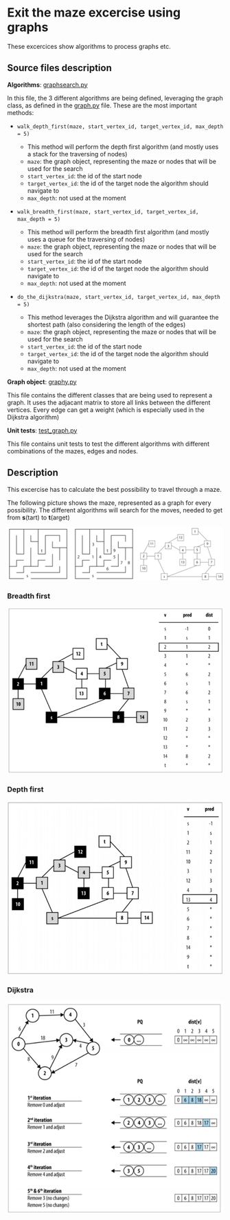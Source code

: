 # Exit the maze excercise using graphs

These excercices show algorithms to process graphs etc.

## Source files description

__Algorithms__: [graphsearch.py](../src/04-graph-algorithms/graphsearch.py)

In this file, the 3 different algorithms are being defined, leveraging the graph class, as defined in the [graph.py](../src/04-graph-algorithms/graph.py) file.
These are the most important methods:

- `walk_depth_first(maze, start_vertex_id, target_vertex_id, max_depth = 5)`
  - This method will perform the depth first algorithm (and mostly uses a stack for the traversing of nodes)
  - `maze`: the graph object, representing the maze or nodes that will be used for the search
  - `start_vertex_id`: the id of the start node
  - `target_vertex_id`: the id of the target node the algorithm should navigate to
  - `max_depth`: not used at the moment

- `walk_breadth_first(maze, start_vertex_id, target_vertex_id, max_depth = 5)`
  - This method will perform the breadth first algorithm (and mostly uses a queue for the traversing of nodes)
  - `maze`: the graph object, representing the maze or nodes that will be used for the search
  - `start_vertex_id`: the id of the start node
  - `target_vertex_id`: the id of the target node the algorithm should navigate to
  - `max_depth`: not used at the moment

- `do_the_dijkstra(maze, start_vertex_id, target_vertex_id, max_depth = 5)`
  - This method leverages the Dijkstra algorithm and will guarantee the shortest path (also considering the length of the edges)
  - `maze`: the graph object, representing the maze or nodes that will be used for the search
  - `start_vertex_id`: the id of the start node
  - `target_vertex_id`: the id of the target node the algorithm should navigate to
  - `max_depth`: not used at the moment

__Graph object__: [graphy.py](../src/04-graph-algorithms/graph.py)

This file contains the different classes that are being used to represent a graph.  It uses the adjacant matrix to store all links between the different vertices.  Every edge can get a weight (which is especially used in the Dijkstra algorithm)

__Unit tests__: [test_graph.py](../src/04-graph-algorithms/test_graph.py)

This file contains unit tests to test the different algorithms with different combinations of the mazes, edges and nodes.

## Description

This excercise has to calculate the best possibility to travel through a maze.

The following picture shows the maze, represented as a graph for every possibility.  The different algorithms will search for the moves, needed to get from **s**(tart) to **t**(arget)

![Maze to graph](./imgs/maze-to-graph.png "Maze to graph")

### Breadth first

![Breadth first](./imgs/maze-breadth-first.png "Breath first")

### Depth first

![Depth first](./imgs/maze-depth-first.png "Depth first")

### Dijkstra

![Dijkstra](./imgs/maze-dijkstra.png "Dijkstra")